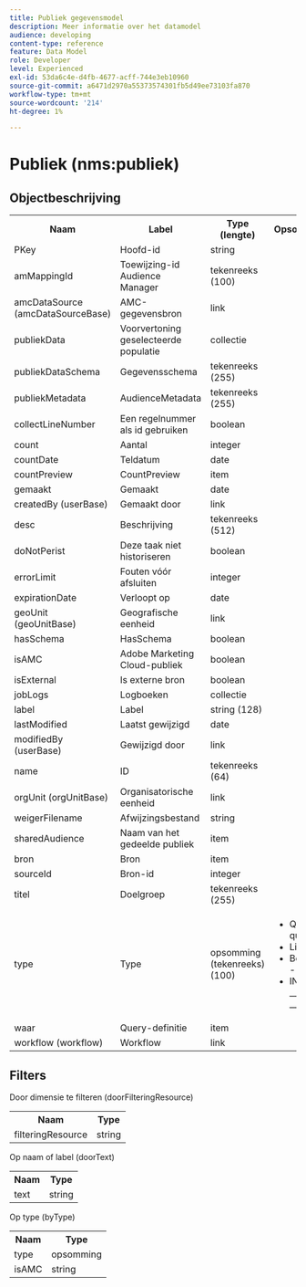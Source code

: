 ```yaml
---
title: Publiek gegevensmodel
description: Meer informatie over het datamodel
audience: developing
content-type: reference
feature: Data Model
role: Developer
level: Experienced
exl-id: 53da6c4e-d4fb-4677-acff-744e3eb10960
source-git-commit: a6471d2970a55373574301fb5d49ee73103fa870
workflow-type: tm+mt
source-wordcount: '214'
ht-degree: 1%

---
```


# Publiek (nms:publiek)

## Objectbeschrijving

<table>
               <tr>
                  <th>Naam</th>
                  <th>Label</th>
                  <th>Type (lengte)</th>
                  <th>Opsommingswaarden</th>
               </tr>
               <tr>
                  <td>PKey</td>
                  <td>Hoofd-id</td>
                  <td>string </td>
                  <td> </td>
               </tr>
               <tr>
                  <td>amMappingId</td>
                  <td>Toewijzing-id Audience Manager</td>
                  <td>tekenreeks (100)</td>
                  <td> </td>
               </tr>
               <tr>
                  <td>amcDataSource (amcDataSourceBase)</td>
                  <td>AMC-gegevensbron</td>
                  <td>link </td>
                  <td> </td>
               </tr>
               <tr>
                  <td>publiekData</td>
                  <td>Voorvertoning geselecteerde populatie</td>
                  <td>collectie </td>
                  <td> </td>
               </tr>
               <tr>
                  <td>publiekDataSchema</td>
                  <td>Gegevensschema</td>
                  <td>tekenreeks (255)</td>
                  <td> </td>
               </tr>
               <tr>
                  <td>publiekMetadata</td>
                  <td>AudienceMetadata</td>
                  <td>tekenreeks (255)</td>
                  <td> </td>
               </tr>
               <tr>
                  <td>collectLineNumber</td>
                  <td>Een regelnummer als id gebruiken</td>
                  <td>boolean </td>
                  <td> </td>
               </tr>
               <tr>
                  <td>count</td>
                  <td>Aantal</td>
                  <td>integer </td>
                  <td> </td>
               </tr>
               <tr>
                  <td>countDate</td>
                  <td>Teldatum</td>
                  <td>date </td>
                  <td> </td>
               </tr>
               <tr>
                  <td>countPreview</td>
                  <td>CountPreview</td>
                  <td>item </td>
                  <td> </td>
               </tr>
               <tr>
                  <td>gemaakt</td>
                  <td>Gemaakt</td>
                  <td>date </td>
                  <td> </td>
               </tr>
               <tr>
                  <td>createdBy (userBase)</td>
                  <td>Gemaakt door</td>
                  <td>link </td>
                  <td> </td>
               </tr>
               <tr>
                  <td>desc</td>
                  <td>Beschrijving</td>
                  <td>tekenreeks (512)</td>
                  <td> </td>
               </tr>
               <tr>
                  <td>doNotPerist</td>
                  <td>Deze taak niet historiseren</td>
                  <td>boolean </td>
                  <td> </td>
               </tr>
               <tr>
                  <td>errorLimit</td>
                  <td>Fouten vóór afsluiten</td>
                  <td>integer </td>
                  <td> </td>
               </tr>
               <tr>
                  <td>expirationDate</td>
                  <td>Verloopt op</td>
                  <td>date </td>
                  <td> </td>
               </tr>
               <tr>
                  <td>geoUnit (geoUnitBase)</td>
                  <td>Geografische eenheid</td>
                  <td>link </td>
                  <td> </td>
               </tr>
               <tr>
                  <td>hasSchema</td>
                  <td>HasSchema</td>
                  <td>boolean </td>
                  <td> </td>
               </tr>
               <tr>
                  <td>isAMC</td>
                  <td>Adobe Marketing Cloud-publiek</td>
                  <td>boolean </td>
                  <td> </td>
               </tr>
               <tr>
                  <td>isExternal</td>
                  <td>Is externe bron</td>
                  <td>boolean </td>
                  <td> </td>
               </tr>
               <tr>
                  <td>jobLogs</td>
                  <td>Logboeken</td>
                  <td>collectie </td>
                  <td> </td>
               </tr>
               <tr>
                  <td>label</td>
                  <td>Label</td>
                  <td>string (128)</td>
                  <td> </td>
               </tr>
               <tr>
                  <td>lastModified</td>
                  <td>Laatst gewijzigd</td>
                  <td>date </td>
                  <td> </td>
               </tr>
               <tr>
                  <td>modifiedBy (userBase)</td>
                  <td>Gewijzigd door</td>
                  <td>link </td>
                  <td> </td>
               </tr>
               <tr>
                  <td>name</td>
                  <td>ID</td>
                  <td>tekenreeks (64)</td>
                  <td> </td>
               </tr>
               <tr>
                  <td>orgUnit (orgUnitBase)</td>
                  <td>Organisatorische eenheid</td>
                  <td>link </td>
                  <td> </td>
               </tr>
               <tr>
                  <td>weigerFilename</td>
                  <td>Afwijzingsbestand</td>
                  <td>string </td>
                  <td> </td>
               </tr>
               <tr>
                  <td>sharedAudience</td>
                  <td>Naam van het gedeelde publiek</td>
                  <td>item </td>
                  <td> </td>
               </tr>
               <tr>
                  <td>bron</td>
                  <td>Bron</td>
                  <td>item </td>
                  <td> </td>
               </tr>
               <tr>
                  <td>sourceId</td>
                  <td>Bron-id</td>
                  <td>integer </td>
                  <td> </td>
               </tr>
               <tr>
                  <td>titel</td>
                  <td>Doelgroep</td>
                  <td>tekenreeks (255)</td>
                  <td> </td>
               </tr>
               <tr>
                  <td>type</td>
                  <td>Type</td>
                  <td>opsomming (tekenreeks) (100)</td>
                  <td>
                     <ul>
                        <li>Query - query - query</li>
                        <li>Lijst - lijst - lijst</li>
                        <li>Bestand - bestand - bestand</li>
                        <li>INVALID VALUE - __Invalid_value__ - __Invalid_value__</li>
                     </ul>
                  </td>
               </tr>
               <tr>
                  <td>waar</td>
                  <td>Query-definitie</td>
                  <td>item </td>
                  <td> </td>
               </tr>
               <tr>
                  <td>workflow (workflow)</td>
                  <td>Workflow</td>
                  <td>link </td>
                  <td> </td>
               </tr>
            </table>

## Filters

Door dimensie te filteren (doorFilteringResource)

<table>
    <tr>
    <th>Naam</th>
    <th>Type</th>
    </tr>
    <tr>
    <td>filteringResource</td>
    <td>string</td>
    </tr>
</table>

Op naam of label (doorText)

<table>
    <tr>
    <th>Naam</th>
    <th>Type</th>
    </tr>
    <tr>
    <td>text</td>
    <td>string</td>
    </tr>
</table>

Op type (byType)

<table>
    <tr>
    <th>Naam</th>
    <th>Type</th>
    </tr>
    <tr>
    <td>type</td>
    <td>opsomming</td>
    </tr>
    <tr>
    <td>isAMC</td>
    <td>string</td>
    </tr>
</table>

